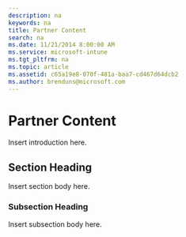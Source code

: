 ```yaml
---
description: na
keywords: na
title: Partner Content
search: na
ms.date: 11/21/2014 8:00:00 AM
ms.service: microsoft-intune
ms.tgt_pltfrm: na
ms.topic: article
ms.assetid: c65a19e8-070f-481a-baa7-cd467d64dcb2
ms.author: brenduns@microsoft.com
---
```

# Partner Content
Insert introduction here.

## Section Heading
Insert section body here.

### Subsection Heading
Insert subsection body here.

